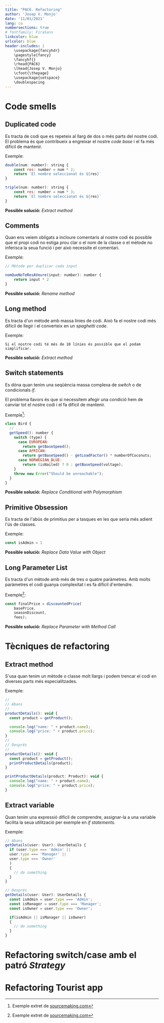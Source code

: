```yaml
---
title: "PAC6. Refactoring"
author: 'Josep V. Monjo'
date: '11/01/2021'
lang: ca
numbersections: true
# fontfamily: FiraSans
linkcolor: blue
urlcolor: blue
header-includes: |
    \usepackage{fancyhdr}
    \pagestyle{fancy}
    \fancyhf{}
    \rhead{PAC6}
    \lhead{Josep V. Monjo}
    \cfoot{\thepage}
    \usepackage{setspace}
    \doublespacing
---
```


# Code smells

## Duplicated code

Es tracta de codi que es repeteix al llarg de dos o més parts del nostre codi. El problema és que contribueix a engreixar el nostre _code base_ i el fa més difícil de mantenir.

Exemple:

```js
double(num: number): string {
    const res: number = num * 2;
    return `El nombre seleccionat és ${res}`
}

triple(num: number): string {
    const res: number = num * 3;
    return `El nombre seleccionat és ${res}`
}
```

**Possible solució:** _Extract method_

## Comments

Quan ens veiem obligats a incloure comentaris al nostre codi és possible que el propi codi no estiga prou clar o el nom de la classe o el mètode no inferisca la seua funció i per això necessite el comentari.

Exemple:

```js
// Mètode per duplicar cada ínput

nomQueNoTeResAVeure(input: number): number {
    return input * 2
}
```

**Possible solució:** _Rename method_

## Long method

Es tracta d'un mètode amb massa línies de codi. Això fa el nostre codi més difícil de llegir i el converteix en un _spaghetti code_.

Exemple:

`Si el nostre codi té més de 10 línies és possible que el podam simplificar.`

**Possible solució:** _Extract method_

## Switch statements

Es dóna quan tenim una seqüència massa complexa de _switch_ o de condicionals _if_.

El problema llavors és que si necessitem afegir una condició hem de canviar tot el nostre codi i el fa difícil de mantenir.

Exemple[^1]:

[^1]: Exemple extret de [sourcemaking.com](https://sourcemaking.com/refactoring/replace-conditional-with-polymorphism)

```js
class Bird {
  // ...
  getSpeed(): number {
    switch (type) {
      case EUROPEAN:
        return getBaseSpeed();
      case AFRICAN:
        return getBaseSpeed() - getLoadFactor() * numberOfCoconuts;
      case NORWEGIAN_BLUE:
        return (isNailed) ? 0 : getBaseSpeed(voltage);
    }
    throw new Error("Should be unreachable");
  }
}

```

**Possible solució:** _Replace Conditional with Polymorphism_

## Primitive Obsession

Es tracta de l'abús de primitius per a tasques en les que seria més adient l'ús de classes.

Exemple:

```js
const isAdmin = 1
```

**Possible solució:** _Replace Data Value with Object_

## Long Parameter List

Es tracta d'un mètode amb més de tres o quatre paràmetres. Amb molts paràmetres el codi guanya complexitat i es fa difícil d'entendre.

Exemple[^2]:

[^2]: Exemple extret de [sourcemaking.com](https://sourcemaking.com/refactoring/replace-parameter-with-method-call)

```js
const finalPrice = discountedPrice(
    basePrice,
    seasonDiscount,
    fees);
```

**Possible solució:** _Replace Parameter with Method Call_

# Tècniques de refactoring

## Extract method

S'usa quan tenim un mètode o classe molt llargs i podem trencar el codi en diverses parts més especialitzades.

Exemple:

```js
//
// Abans
//
productDetails(): void {
  const product = getProduct();

  console.log("name: " + product.name);
  console.log("price: " + product.price);
}
//
// Després
//
productDetails(): void {
  const product = getProduct();
  printProductDetails(product);
}

printProductDetails(product: Product): void {
  console.log("name: " + product.name);
  console.log("price: " + product.price);
}

```

## Extract variable

Quan tenim una expressió difícil de comprendre, assignar-la a una variable facilita la seua utilització per exemple en _if statements_.

Exemple:

```js
// Abans
getDetails(user: User): UserDetails {
  if (user.type === 'Admin' ||
  user.type === 'Manager' ||
  user.type === 'Owner'
  )
  {
    // do something
  }
}

// Després
getDetails(user: User): UserDetails {
  const isAdmin = user.type === 'Admin';
  const isManager = user.type === 'Manager';
  const isOwner = user.type === 'Owner';

  if(isAdmin || isManager || isOwner)
  {
    // do something
  }
}
```

# Refactoring switch/case amb el patró _Strategy_

# Refactoring Tourist app
